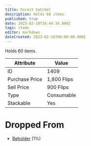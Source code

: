 ```yaml
---
title: Forest Satchel
description: Holds 60 items.
published: true
date: 2023-02-18T16:44:34.000Z
tags: items
editor: markdown
dateCreated: 2023-02-16T00:00:00.000Z
---
```


Holds 60 items.

|Attribute|Value|
|-|-|
|ID|1409|
|Purchase Price|1,800 Flips|
|Sell Price|900 Flips|
|Type|Consumable|
|Stackable|Yes|


# Dropped From
 * [Beholder](/monsters/beholder.md) (1%)
